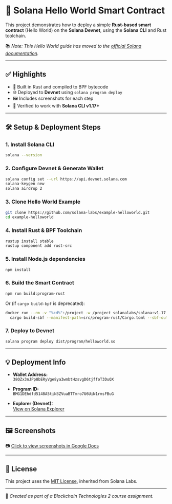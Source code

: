 # 🚀 Solana Hello World Smart Contract

This project demonstrates how to deploy a simple **Rust-based smart contract** (Hello World) on the **Solana Devnet**, using the **Solana CLI** and Rust toolchain.

📚 _Note: This Hello World guide has moved to the [official Solana documentation](https://docs.solana.com/)._

---

## ✅ Highlights

- 🔧 Built in Rust and compiled to BPF bytecode  
- 🌐 Deployed to **Devnet** using `solana program deploy`  
- 🖼️ Includes screenshots for each step  
- 🧪 Verified to work with **Solana CLI v1.17+**

---

## 🛠️ Setup & Deployment Steps

### 1. Install Solana CLI

```bash
solana --version
```

### 2. Configure Devnet & Generate Wallet

```bash
solana config set --url https://api.devnet.solana.com
solana-keygen new
solana airdrop 2
```

### 3. Clone Hello World Example

```bash
git clone https://github.com/solana-labs/example-helloworld.git
cd example-helloworld
```

### 4. Install Rust & BPF Toolchain

```bash
rustup install stable
rustup component add rust-src
```

### 5. Install Node.js dependencies

```bash
npm install
```

### 6. Build the Smart Contract

```bash
npm run build:program-rust
```

Or (if `cargo build-bpf` is deprecated):

```bash
docker run --rm -v "%cd%":/project -w /project solanalabs/solana:v1.17.15 \
  cargo build-sbf --manifest-path=src/program-rust/Cargo.toml --sbf-out-dir=dist/program
```

### 7. Deploy to Devnet

```bash
solana program deploy dist/program/helloworld.so
```

---

## 💡 Deployment Info

- **Wallet Address:**  
  `38QZx3nJPp8bERyVge8ya3wmbtHzsvgD6tjffoT3DuQX`

- **Program ID:**  
  `BMG1DEhdfd5148A5tiN3ZVuaBTTmro7U6UiN1rmsFBuG`

- **Explorer (Devnet):**  
  [View on Solana Explorer](https://explorer.solana.com/address/BMG1DEhdfd5148A5tiN3ZVuaBTTmro7U6UiN1rmsFBuG?cluster=devnet)

---

## 🖼️ Screenshots

📷 [Click to view screenshots in Google Docs](https://docs.google.com/document/d/1qB4l2D_W6euuG6qus7e7PFXIiZT-BG2pnrpQlI3lN5g/edit?tab=t.0)

---

## 📄 License

This project uses the [MIT License](https://github.com/solana-labs/example-helloworld/blob/master/LICENSE), inherited from Solana Labs.

---

💬 _Created as part of a Blockchain Technologies 2 course assignment._
